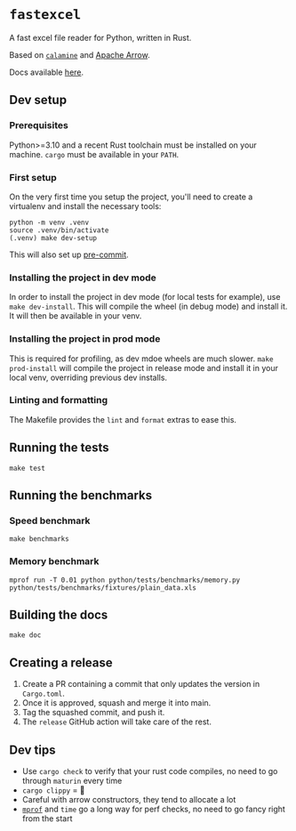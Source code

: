 # `fastexcel`

A fast excel file reader for Python, written in Rust.

Based on [`calamine`](https://github.com/tafia/calamine) and [Apache Arrow](https://arrow.apache.org/).

Docs available [here](https://fastexcel.toucantoco.dev/).

## Dev setup

### Prerequisites

Python>=3.10 and a recent Rust toolchain must be installed on your machine. `cargo` must be available in your `PATH`.

### First setup

On the very first time you setup the project, you'll need to create a virtualenv and install the necessary tools:

```console
python -m venv .venv
source .venv/bin/activate
(.venv) make dev-setup
```

This will also set up [pre-commit](https://pre-commit.com/).

### Installing the project in dev mode

In order to install the project in dev mode (for local tests for example), use `make dev-install`.
This will compile the wheel (in debug mode) and install it. It will then be available in your venv.

### Installing the project in prod mode

This is required for profiling, as dev mdoe wheels are much slower. `make prod-install` will compile the project
in release mode and install it in your local venv, overriding previous dev installs.

### Linting and formatting

The Makefile provides the `lint` and `format` extras to ease this.

## Running the tests

`make test`

## Running the benchmarks

### Speed benchmark

`make benchmarks`

### Memory benchmark

`mprof run -T 0.01 python python/tests/benchmarks/memory.py python/tests/benchmarks/fixtures/plain_data.xls`

## Building the docs

`make doc`

## Creating a release

1. Create a PR containing a commit that only updates the version in `Cargo.toml`.
2. Once it is approved, squash and merge it into main.
3. Tag the squashed commit, and push it.
4. The `release` GitHub action will take care of the rest.

## Dev tips

* Use `cargo check` to verify that your rust code compiles, no need to go through `maturin` every time
* `cargo clippy` = 💖
* Careful with arrow constructors, they tend to allocate a lot
* [`mprof`](https://github.com/pythonprofilers/memory_profiler) and `time` go a long way for perf checks,
  no need to go fancy right from the start
